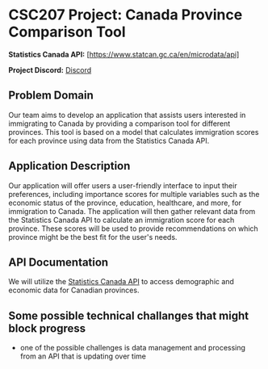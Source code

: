 # CSC207 Project: Canada Province Comparison Tool

**Statistics Canada API:** [https://www.statcan.gc.ca/en/microdata/api]

**Project Discord:** [ Discord ](https://discord.gg/Vnf28JWz)

## Problem Domain

Our team aims to develop an application that assists users interested in immigrating to Canada by providing a comparison tool for different provinces. This tool is based on a model that calculates immigration scores for each province using data from the Statistics Canada API.

## Application Description

Our application will offer users a user-friendly interface to input their preferences, including importance scores for multiple variables such as the economic status of the province, education, healthcare, and more, for immigration to Canada. The application will then gather relevant data from the Statistics Canada API to calculate an immigration score for each province. These scores will be used to provide recommendations on which province might be the best fit for the user's needs.

## API Documentation

We will utilize the [Statistics Canada API](https://www.statcan.gc.ca/eng/developers/wds/rest) to access demographic and economic data for Canadian provinces.

## Some possible technical challanges that might block progress 
- one of the possible challenges is data management and processing from an API that is updating over time


